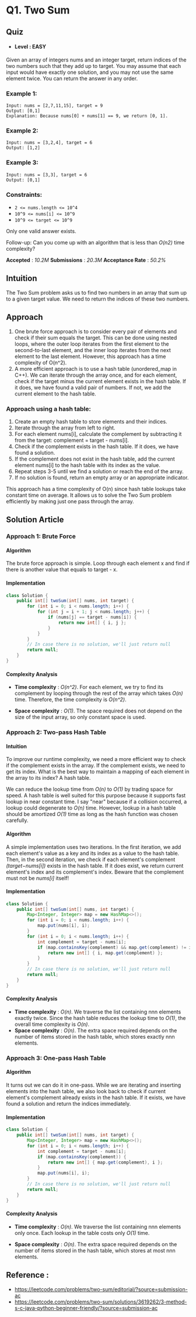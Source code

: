 # Q1. Two Sum

## Quiz

- #### Level : EASY

Given an array of integers nums and an integer target, return indices of the two numbers such that they add up to target.
You may assume that each input would have exactly one solution, and you may not use the same element twice.
You can return the answer in any order.



### Example 1:
```
Input: nums = [2,7,11,15], target = 9
Output: [0,1]
Explanation: Because nums[0] + nums[1] == 9, we return [0, 1].
```
### Example 2:
```
Input: nums = [3,2,4], target = 6
Output: [1,2]
```
### Example 3:
```
Input: nums = [3,3], target = 6
Output: [0,1]
```

### Constraints:
- ``` 2 <= nums.length <= 10^4 ```
- ``` 10^9 <= nums[i] <= 10^9 ```
- ``` 10^9 <= target <= 10^9 ```

Only one valid answer exists.

Follow-up: Can you come up with an algorithm that is less than *O(n2)* time complexity?

**Accepted** : *10.2M*  **Submissions** : *20.3M*  **Acceptance Rate** : *50.2%*

## Intuition
The Two Sum problem asks us to find two numbers in an array that sum up to a given target value. We need to return the indices of these two numbers.

## Approach
1. One brute force approach is to consider every pair of elements and check if their sum equals the target. This can be done using nested loops, where the outer loop iterates from the first element to the second-to-last element, and the inner loop iterates from the next element to the last element. However, this approach has a time complexity of O(n^2).
2. A more efficient approach is to use a hash table (unordered_map in C++). We can iterate through the array once, and for each element, check if the target minus the current element exists in the hash table. If it does, we have found a valid pair of numbers. If not, we add the current element to the hash table.

### Approach using a hash table:
1. Create an empty hash table to store elements and their indices.
2. Iterate through the array from left to right.
3. For each element nums[i], calculate the complement by subtracting it from the target: complement = target - nums[i].
4. Check if the complement exists in the hash table. If it does, we have found a solution.
5. If the complement does not exist in the hash table, add the current element nums[i] to the hash table with its index as the value.
6. Repeat steps 3-5 until we find a solution or reach the end of the array.
7. If no solution is found, return an empty array or an appropriate indicator.

This approach has a time complexity of O(n) since hash table lookups take constant time on average. It allows us to solve the Two Sum problem efficiently by making just one pass through the array.

## Solution Article

### Approach 1: Brute Force
#### Algorithm
The brute force approach is simple. Loop through each element x and find if there is another value that equals to target - x.

#### Implementation
``` java 
class Solution {
    public int[] twoSum(int[] nums, int target) {
        for (int i = 0; i < nums.length; i++) {
            for (int j = i + 1; j < nums.length; j++) {
                if (nums[j] == target - nums[i]) {
                    return new int[] { i, j };
                }
            }
        }
        // In case there is no solution, we'll just return null
        return null;
    }
}
```

#### Complexity Analysis
- **Time complexity** : *O(n^2)*.
For each element, we try to find its complement by looping through the rest of the array which takes *O(n)* time. Therefore, the time complexity is *O(n^2)*.

- **Space complexity** : *O(1)*.
The space required does not depend on the size of the input array, so only constant space is used.

### Approach 2: Two-pass Hash Table
#### Intuition

To improve our runtime complexity, we need a more efficient way to check if the complement exists in the array. If the complement exists, we need to get its index. What is the best way to maintain a mapping of each element in the array to its index? A hash table.

We can reduce the lookup time from *O(n)* to *O(1)* by trading space for speed. A hash table is well suited for this purpose because it supports fast lookup in near constant time. I say "near" because if a collision occurred, a lookup could degenerate to *O(n)* time. However, lookup in a hash table should be amortized *O(1)* time as long as the hash function was chosen carefully.

#### Algorithm

A simple implementation uses two iterations. In the first iteration, we add each element's value as a key and its index as a value to the hash table. Then, in the second iteration, we check if each element's complement *(target−nums[i])* exists in the hash table. If it does exist, we return current element's index and its complement's index. Beware that the complement must not be *nums[i]* itself!

#### Implementation
``` java 
class Solution {
    public int[] twoSum(int[] nums, int target) {
        Map<Integer, Integer> map = new HashMap<>();
        for (int i = 0; i < nums.length; i++) {
            map.put(nums[i], i);
        }
        for (int i = 0; i < nums.length; i++) {
            int complement = target - nums[i];
            if (map.containsKey(complement) && map.get(complement) != i) {
                return new int[] { i, map.get(complement) };
            }
        }
        // In case there is no solution, we'll just return null
        return null;
    }
}
```

#### Complexity Analysis
- **Time complexity** : *O(n)*.
We traverse the list containing nnn elements exactly twice. Since the hash table reduces the lookup time to *O(1)*, the overall time complexity is *O(n)*.
- **Space complexity** : *O(n)*.
The extra space required depends on the number of items stored in the hash table, which stores exactly nnn elements.


### Approach 3: One-pass Hash Table
#### Algorithm

It turns out we can do it in one-pass. While we are iterating and inserting elements into the hash table, we also look back to check if current element's complement already exists in the hash table. If it exists, we have found a solution and return the indices immediately.

#### Implementation
``` java 
class Solution {
    public int[] twoSum(int[] nums, int target) {
        Map<Integer, Integer> map = new HashMap<>();
        for (int i = 0; i < nums.length; i++) {
            int complement = target - nums[i];
            if (map.containsKey(complement)) {
                return new int[] { map.get(complement), i };
            }
            map.put(nums[i], i);
        }
        // In case there is no solution, we'll just return null
        return null;
    }
}
```

#### Complexity Analysis

- **Time complexity** : *O(n)*.
We traverse the list containing nnn elements only once. Each lookup in the table costs only *O(1)* time.

- **Space complexity** : *O(n)*.
The extra space required depends on the number of items stored in the hash table, which stores at most nnn elements.




## Reference :
- https://leetcode.com/problems/two-sum/editorial/?source=submission-ac
- https://leetcode.com/problems/two-sum/solutions/3619262/3-method-s-c-java-python-beginner-friendly/?source=submission-ac